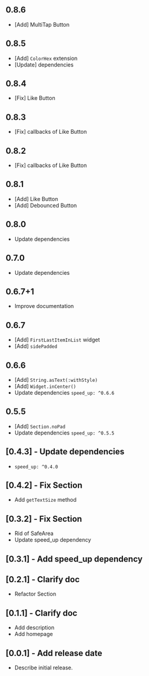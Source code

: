 ## 0.8.6

* [Add] MultiTap Button

## 0.8.5

* [Add] `ColorHex` extension
* [Update] dependencies

## 0.8.4

* [Fix] Like Button

## 0.8.3

* [Fix] callbacks of Like Button

## 0.8.2

* [Fix] callbacks of Like Button

## 0.8.1

* [Add] Like Button
* [Add] Debounced Button

## 0.8.0

* Update dependencies

## 0.7.0

* Update dependencies

## 0.6.7+1

* Improve documentation

## 0.6.7

* [Add] `FirstLastItemInList` widget
* [Add] `sidePadded`

## 0.6.6

* [Add] `String.asText(:withStyle)`
* [Add] `Widget.inCenter()`
* Update dependencies `speed_up: ^0.6.6`

## 0.5.5

* [Add] `Section.noPad`
* Update dependencies `speed_up: ^0.5.5`

## [0.4.3] - Update dependencies

* `speed_up: ^0.4.0`

## [0.4.2] - Fix Section

* Add `getTextSize` method

## [0.3.2] - Fix Section

* Rid of SafeArea
* Update speed_up dependency

## [0.3.1] - Add speed_up dependency

## [0.2.1] - Clarify doc

* Refactor Section

## [0.1.1] - Clarify doc

* Add description
* Add homepage

## [0.0.1] - Add release date

* Describe initial release.
